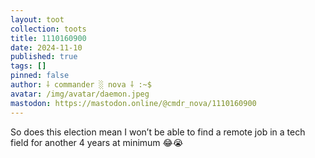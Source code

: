 ```yaml
---
layout: toot
collection: toots
title: 1110160900
date: 2024-11-10
published: true
tags: []
pinned: false
author: ⸸ commander ░ nova ⸸ :~$
avatar: /img/avatar/daemon.jpeg
mastodon: https://mastodon.online/@cmdr_nova/1110160900
---
```


So does this election mean I won’t be able to find a remote job in a tech field for another 4 years at minimum 😂😭
